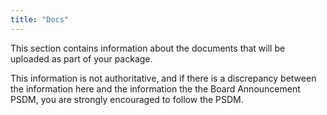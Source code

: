 ```yaml
---
title: "Docs" 
---
```


This section contains information about the documents that will be uploaded as part of your package.

This information is not authoritative, and if there is a discrepancy between the information here and the information the the Board Announcement PSDM, you are strongly encouraged to follow the PSDM.